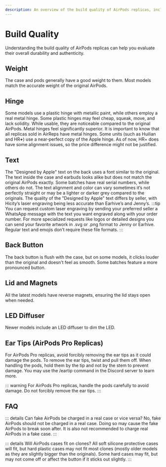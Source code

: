 ```yaml
---
description: An overview of the build quality of AirPods replicas, including aspects such as weight, hinge type, text accuracy, back button, lid and magnets, LED diffuser, and handling tips for AirPods Pro replicas.
---
```


# Build Quality

Understanding the build quality of AirPods replicas can help you evaluate their overall durability and authenticity.

## Weight

The case and pods generally have a good weight to them. Most models match the accurate weight of the original AirPods.

## Hinge

Some models use a plastic hinge with metallic paint, while others employ a real metal hinge. Some plastic hinges may feel cheap, squeak, move, and lack solidity. While usable, they are noticeable compared to the original AirPods. Metal hinges feel significantly superior.
It is important to know that all replicas sold in AirReps have metal hinges. Some units (such as Huilian and HR<b>+</b>) use a near‑perfect copy of the Apple hinge. As of now, HR+ does have some alignment issues, so the price difference might not be justified.

## Text

The "Designed by Apple" text on the back uses a font similar to the original. The text inside the case and earbuds looks alike but does not match the original AirPods exactly. Some batches have real serial numbers, while others do not. The text alignment and color can vary sometimes it’s not perfectly straight or may be a lighter or darker grey compared to the originals. The quality of the "Designed by Apple" text differs by seller, with Hicity’s laser engraving being less accurate than Earhive’s and Jenny’s.
:::tip
You can request custom laser engraving by sending your preferred seller a WhatsApp message with the text you want engraved along with your order number. For more specialized requests like logos or detailed designs you can send your favorite artwork in .svg or .png format to Jenny or Earhive. Regular text and emojis don’t require these file formats.
:::

## Back Button

The back button is flush with the case, but on some models, it clicks louder than the original and doesn't feel as smooth. Some batches feature a more pronounced button.

## Lid and Magnets

All the latest models have reverse magnets, ensuring the lid stays open when needed.

## LED Diffuser

Newer models include an LED diffuser to dim the LED.

## Ear Tips (AirPods Pro Replicas)

For AirPods Pro replicas, avoid forcibly removing the ear tips as it could damage the pods. To remove the ear tips, twist and pull them off. When handling the pods, hold them by the tip and not by the stem to prevent damage. You may use the /eartip command in the Discord server to learn more.

::: warning
For AirPods Pro replicas, handle the pods carefully to avoid damage. Do not forcibly remove the ear tips.
:::

## FAQ

::: details Can fake AirPods be charged in a real case or vice versa?
No, fake AirPods should not be charged in a real case. Doing so may cause the fake AirPods to break soon after. It is also not recommended to charge real AirPods in a fake case.
:::

::: details Will AirPods cases fit on clones?
All soft silicone protective cases will fit, but hard plastic cases may not fit most clones (mostly older models as they are slightly bigger than the originals). Some hard cases may fit, but may not come off or affect the button if it sticks out slightly.
:::
